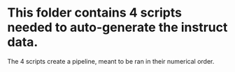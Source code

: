 # This folder contains 4 scripts needed to auto-generate the instruct data.

The 4 scripts create a pipeline, meant to be ran in their numerical order.